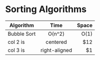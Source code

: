 # Sorting Algorithms

| Algorithm   |     Time      | Space |
| ----------- | :-----------: | ----: |
| Bubble Sort |    O(n^2)     |  O(1) |
| col 2 is    |   centered    |   $12 |
| col 3 is    | right-aligned |    $1 |
